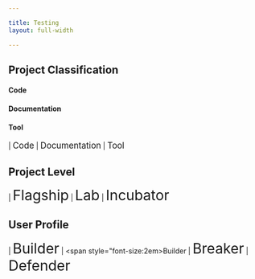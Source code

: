 ```yaml
---

title: Testing 
layout: full-width

---
```



## Project Classification 

#### <i class="fas fa-code" style=" color:#233e81;"></i>  Code
#### <i class="fas fa-book" style=" color:#233e81;"></i>  Documentation
#### <i class="fas fa-tools" style=" color:#233e81;"></i>  Tool

<i class="fas fa-code" style="font-size: 1.2em; color:#233e81;"></i> | <span style="font-size:1.2em">Code</span> 
<i class="fas fa-book" style="font-size: 1.2em; color:#233e81;"></i> | <span style="font-size:1.2em">Documentation</span> 
<i class="fas fa-tools" style="font-size: 1.2em; color:#233e81;"></i> | <span style="font-size:1.2em">Tool</span> 

## Project Level

<i class="fas fa-flag" style="font-size: 2em; color:#233e81;"></i> | <span style="font-size:2em">Flagship</span> 
<i class="fas fa-flask" style="font-size: 2em; color:#233e81;"></i> | <span style="font-size:2em">Lab</span> 
<i class="fas fa-lightbulb" style="font-size: 2em; color:#233e81;"></i> | <span style="font-size:2em">Incubator</span> 

## User Profile

<i class="fas fa-pray" style="font-size: 2em; color:#233e81;"></i> | <span style="font-size:2em">Builder</span> 
<i class="fas fa-toolbox" style="font-size: 2em; color:#233e81;"></i> | <span style="font-size:2em>Builder</span> 
<i class="fas fa-hammer" style="font-size: 2em; color:#233e81;"></i> | <span style="font-size:2em">Breaker</span> 
<i class="fas fa-shield-alt" style="font-size: 2em; color:#233e81;"></i> | <span style="font-size:2em">Defender</span> 
